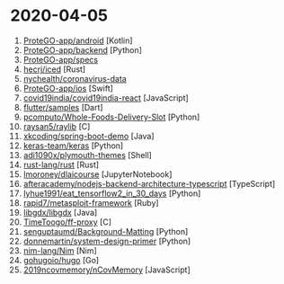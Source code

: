 # 2020-04-05

1. [ProteGO-app/android](https://github.com/ProteGO-app/android "Aplikacja Android") [Kotlin]
2. [ProteGO-app/backend](https://github.com/ProteGO-app/backend "Backend do uruchomienia na GCP") [Python]
3. [ProteGO-app/specs](https://github.com/ProteGO-app/specs "Opis, specyfikacja i zadania. Zacznij tutaj.") 
4. [hecrj/iced](https://github.com/hecrj/iced "A cross-platform GUI library for Rust, inspired by Elm") [Rust]
5. [nychealth/coronavirus-data](https://github.com/nychealth/coronavirus-data "") 
6. [ProteGO-app/ios](https://github.com/ProteGO-app/ios "Aplikacja iOS") [Swift]
7. [covid19india/covid19india-react](https://github.com/covid19india/covid19india-react "📊 Source code of the main website") [JavaScript]
8. [flutter/samples](https://github.com/flutter/samples "A collection of Flutter examples and demos.") [Dart]
9. [pcomputo/Whole-Foods-Delivery-Slot](https://github.com/pcomputo/Whole-Foods-Delivery-Slot "Automated script for Whole Foods and Amazon Fresh delivery slot") [Python]
10. [raysan5/raylib](https://github.com/raysan5/raylib "A simple and easy-to-use library to enjoy videogames programming") [C]
11. [xkcoding/spring-boot-demo](https://github.com/xkcoding/spring-boot-demo "spring boot demo 是一个用来深度学习并实战 spring boot 的项目，目前总共包含 65 个集成demo，已经完成 53 个。 该项目已成功集成 actuator(监控)、admin(可视化监控)、logback(日志)、aopLog(通过AOP记录web请求日志)、统一异常处理(json级别和页面级别)、freemarker(模板引擎)、thymeleaf(模板引擎)、Beetl(模板引擎)、Enjoy(模板引擎)、JdbcTemplate(通用JDBC操作数据库)、JPA(强大的ORM框架)、mybatis(强大的ORM框架)、通用Mapper(快速操作Mybatis)、PageHelper(通用的Mybatis分页插件)、mybatis-plus(快速操作M…") [Java]
12. [keras-team/keras](https://github.com/keras-team/keras "Deep Learning for humans") [Python]
13. [adi1090x/plymouth-themes](https://github.com/adi1090x/plymouth-themes "A hugh collection (80+) of plymouth themes ported from android bootanimations") [Shell]
14. [rust-lang/rust](https://github.com/rust-lang/rust "Empowering everyone to build reliable and efficient software.") [Rust]
15. [lmoroney/dlaicourse](https://github.com/lmoroney/dlaicourse "Notebooks for learning deep learning") [JupyterNotebook]
16. [afteracademy/nodejs-backend-architecture-typescript](https://github.com/afteracademy/nodejs-backend-architecture-typescript "Node.js Backend Architecture Typescript - Learn to build a backend server for Blogging platform like Medium, FreeCodeCamp, MindOrks, AfterAcademy - Learn to write unit and integration tests - Learn to use Docker image - Open-Source Project By AfterAcademy") [TypeScript]
17. [lyhue1991/eat_tensorflow2_in_30_days](https://github.com/lyhue1991/eat_tensorflow2_in_30_days "Tensorflow2.0 🍎🍊 is delicious, just eat it! 😋😋") [Python]
18. [rapid7/metasploit-framework](https://github.com/rapid7/metasploit-framework "Metasploit Framework") [Ruby]
19. [libgdx/libgdx](https://github.com/libgdx/libgdx "Desktop/Android/HTML5/iOS Java game development framework") [Java]
20. [TimeToogo/ff-proxy](https://github.com/TimeToogo/ff-proxy "A UDP to TCP proxy server for sending HTTP requests with zero latency") [C]
21. [senguptaumd/Background-Matting](https://github.com/senguptaumd/Background-Matting "Background Matting: The World is Your Green Screen") [Python]
22. [donnemartin/system-design-primer](https://github.com/donnemartin/system-design-primer "Learn how to design large-scale systems. Prep for the system design interview. Includes Anki flashcards.") [Python]
23. [nim-lang/Nim](https://github.com/nim-lang/Nim "Nim is a compiled, garbage-collected systems programming language with a design that focuses on efficiency, expressiveness, and elegance (in that order of priority).") [Nim]
24. [gohugoio/hugo](https://github.com/gohugoio/hugo "The world’s fastest framework for building websites.") [Go]
25. [2019ncovmemory/nCovMemory](https://github.com/2019ncovmemory/nCovMemory "2020新冠肺炎记忆：报道、非虚构与个人叙述（持续更新） Memory of 2020 nCoV: Media Coverage, Non-fiction Writings, and Individual Narratives (Continuously updating)") [JavaScript]
